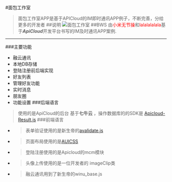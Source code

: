 
#面包工作室
> 面包工作室APP是基于APICloud的IM即时通讯APP例子，不断完善，分给 更多的开发者
##说明
![面包工作室](http://7xrvub.com1.z0.glb.clouddn.com/bws_icon.png)
##BWS 
>由<a style="color:red;">小米无节操</a>和<a style="color:red;">lalalalalala</a>基于***ApiCloud***开发平台书写的IM及时通讯APP案例.

----------
###主要功能
- 融云通讯
- 本地DB存储
- 登陆注册前后端实现
- 好友列表
- 管理好友功能
- 实时消息
- 朋友圈
- 功能设置
###后端语言
>使用的是ApiCloud的后台 基于**七牛云** 
>，操作数据库的的SDK是 [Apicloud-Result.js](https://github.com/apicloudcom/mcm-js-sdk)
###前端语言
- >表单验证使用的是新生帝的[avalidate.js](http://git.oschina.net/winu.net/availdate.js)
- >页面布局使用的是[AUICSS](http://www.auicss.com)
- >登陆注册使用的是Apicloud的mcm模块
- >头像上传使用的是一位开发者的 imageClip类
- >融云通讯用到了新生帝的winu_base.js

